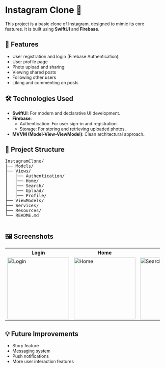 <!DOCTYPE html>
<html lang="en">
<body>
    <h1>Instagram Clone 📸</h1>
    <p>This project is a basic clone of Instagram, designed to mimic its core features. It is built using <strong>SwiftUI</strong> and <strong>Firebase</strong>.</p>
    <h2>🚀 Features</h2>
    <ul>
        <li>User registration and login (Firebase Authentication)</li>
        <li>User profile page</li>
        <li>Photo upload and sharing</li>
        <li>Viewing shared posts</li>
        <li>Following other users</li>
        <li>Liking and commenting on posts</li>
    </ul>
    <h2>🛠️ Technologies Used</h2>
    <ul>
        <li><strong>SwiftUI</strong>: For modern and declarative UI development.</li>
        <li><strong>Firebase</strong>:
            <ul>
                <li>Authentication: For user sign-in and registration.</li>
                <li>Storage: For storing and retrieving uploaded photos.</li>
            </ul>
        </li>
        <li><strong>MVVM (Model-View-ViewModel)</strong>: Clean architectural approach.</li>
    </ul>
    <h2>📂 Project Structure</h2>
    <pre>
InstagramClone/
├── Models/
├── Views/
│   ├── Authentication/
│   ├── Home/
│   ├── Search/
│   ├── Upload/
│   ├── Profile/
├── ViewModels/
├── Services/
├── Resources/
└── README.md
    </pre>
    <h2>🖼️ Screenshots</h2>
    <table>
        <tr>
            <th>Login</th>
            <th>Home</th>
            <th>Search</th>
            <th>Share Post</th>
            <th>Profile</th>
        </tr>
        <tr>
            <td><img src="https://github.com/user-attachments/assets/eae0844e-d502-4f7a-a0e7-e278d60f512e" alt="Login" width="200"></td>
            <td><img src="https://github.com/user-attachments/assets/8ef1c5f3-50f3-4ef0-9fd1-d8d478651f15" alt="Home" width="200"></td>
            <td><img src="https://github.com/user-attachments/assets/6ee37fe3-18e6-4b62-8c70-681b385a63e1" alt="Search" width="200"></td>
            <td><img src="https://github.com/user-attachments/assets/67077bf7-7cab-485a-a7f9-77ac980c84db" alt="Share Post" width="200"></td>
            <td><img src="https://github.com/user-attachments/assets/ac99ba9a-f811-4c9d-94e7-26e1bf39080f" alt="Profile" width="200"></td>
        </tr>
    </table>
    <h2>💡 Future Improvements</h2>
    <ul>
        <li>Story feature</li>
        <li>Messaging system</li>
        <li>Push notifications</li>
        <li>More user interaction features</li>
    </ul>
</body>
</html>
